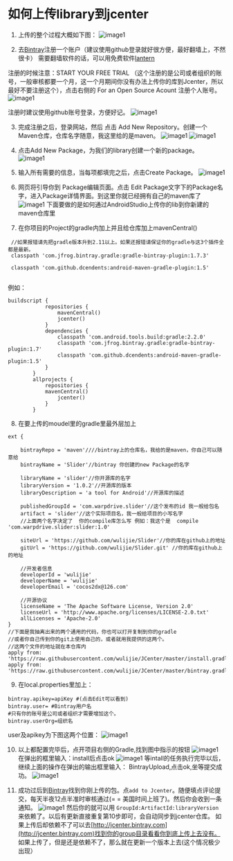 # 如何上传library到jcenter

1. 上传的整个过程大概如下图：
![image1](https://raw.githubusercontent.com/wulijie/JCenter/master/res/1.png)

2. 去[Bintray](https://bintray.com/)注册一个账户（建议使用github登录就好很方便，最好翻墙上，不然很卡）
需要翻墙软件的话，可以用免费软件[lantern](https://github.com/getlantern/forum)

 注册的时候注意：START YOUR FREE TRIAL （这个注册的是公司或者组织的账号，一般审核都要一个月，这一个月期间你没有办法上传你的库到Jcenter，所以最好不要注册这个），点击右侧的 For an Open Source
 Acount 注册个人账号。
![image1](https://raw.githubusercontent.com/wulijie/JCenter/master/res/j10.png)

  注册时建议使用github账号登录，方便好记。
![image1](https://raw.githubusercontent.com/wulijie/JCenter/master/res/j6.png)

3. 完成注册之后，登录网站，然后
   点击 Add New Repository。创建一个Maven仓库，仓库名字随意，我这里给的是maven。
![image1](https://raw.githubusercontent.com/wulijie/JCenter/master/res/j1.png)
![image1](https://raw.githubusercontent.com/wulijie/JCenter/master/res/j13.png)


4. 点击Add New Package，为我们的library创建一个新的package。
![image1](https://raw.githubusercontent.com/wulijie/JCenter/master/res/j3.png)

5. 输入所有需要的信息，当每项都填完之后，点击Create Package。
![image1](https://raw.githubusercontent.com/wulijie/JCenter/master/res/j9.png)


6. 网页将引导你到 Package编辑页面。点击 Edit Package文字下的Package名字，进入Package详情界面。到这里你就已经拥有自己的maven库了
![image1](https://raw.githubusercontent.com/wulijie/JCenter/master/res/j12.png)
下面要做的是如何通过AndroidStudio上传你的lib到你新建的maven仓库里

7. 在你项目的Project的gradle内加上并且给仓库加上mavenCentral()

```
 //如果报错请先把gradle版本升到2.11以上。如果还报错请保证你的gradle与这3个插件全都是最新。
 classpath 'com.jfrog.bintray.gradle:gradle-bintray-plugin:1.7.3'

 classpath 'com.github.dcendents:android-maven-gradle-plugin:1.5'
 
```
例如：

```
buildscript {
            repositories {
                mavenCentral()
                jcenter()
            }
            dependencies {
                classpath 'com.android.tools.build:gradle:2.2.0'
                classpath 'com.jfrog.bintray.gradle:gradle-bintray-plugin:1.7'
                classpath 'com.github.dcendents:android-maven-gradle-plugin:1.5'
            }
        }
        allprojects {
            repositories {
            mavenCentral()
                jcenter()
            }
        }

```

8. 在要上传的moudel里的gradle里最外层加上 

```
ext {

    bintrayRepo = 'maven'////bintray上的仓库名，我给的是maven，你自己可以随意给
    bintrayName = 'Slider'//bintray 你创建的new Package的名字

    libraryName = 'slider'//你开源库的名字
    libraryVersion = '1.0.2'//开源库的版本
    libraryDescription = 'a tool for Android'//开源库的描述

    publishedGroupId = 'com.warpdrive.slider'//这个发布的id 我一般给包名
    artifact = 'slider'//这个实际项目名，我一般给项目的小写名字
    //上面两个名字决定了  你的compile库怎么写 例如：我这个是  compile 'com.warpdrive.slider:slider:1.0'

    siteUrl = 'https://github.com/wulijie/Slider'//你的库在github上的地址
    gitUrl = 'https://github.com/wulijie/Slider.git' //你的库在github上的地址

    //开发者信息
    developerId = 'wulijie'
    developerName = 'wulijie'
    developerEmail = 'cocos2dx@126.com'

    //开源协议
    licenseName = 'The Apache Software License, Version 2.0'
    licenseUrl = 'http://www.apache.org/licenses/LICENSE-2.0.txt'
    allLicenses = 'Apache-2.0'
}
//下面是我抽离出来的两个通用的代码，你也可以打开复制到你的gradle
//或者你自己传到你的git上使用自己的，或者就用我提供的这两个。
//这两个文件的地址就在本仓库内
apply from: 'https://raw.githubusercontent.com/wulijie/JCenter/master/install.gradle'
apply from: 'https://raw.githubusercontent.com/wulijie/JCenter/master/bintray.gradle'

```

9. 在local.properties里加上：   

```
bintray.apikey=apiKey #(点击Edit可以看到)
bintray.user= #Bintray用户名
#只有你的账号是公司或者组织才需要增加这个。
bintray.userOrg=组织名

```
user及apikey为下图这两个位置：
![image1](https://raw.githubusercontent.com/wulijie/JCenter/master/res/j2.png)


10. 以上都配置完毕后，点开项目右侧的Gradle,找到图中指示的按钮
![image1](https://raw.githubusercontent.com/wulijie/JCenter/master/res/j7.png)
在弹出的框里输入：install后点击ok
![image1](https://raw.githubusercontent.com/wulijie/JCenter/master/res/j4.png)
等intall的任务执行完毕以后，继续上面的操作在弹出的输出框里输入：
BintrayUpload,点击ok,坐等提交成功。
![image1](https://raw.githubusercontent.com/wulijie/JCenter/master/res/j11.png)

11. 成功过后到[Bintray](https://bintray.com/)找到你刚上传的包。点`add to Jcenter`。随便填点评论提交，每天半夜12点半准时审核通过(= = 美国时间上班了)。然后你会收到一条通知。 
	 ![image1](https://raw.githubusercontent.com/wulijie/JCenter/master/res/j14.png)
然后你的就可以用 `GroupId:ArtifactId:libraryVersion` 来依赖了。以后有更新直接重复第10步即可，会自动同步到jcenter仓库。
  如果上传后却依赖不了可以去[http://jcenter.bintray.com](http://jcenter.bintray.com)找到你的group目录看看你到底上传上去没有。 如果上传了，但是还是依赖不了，那么就在更新一个版本上去(这个情况极少出现）

